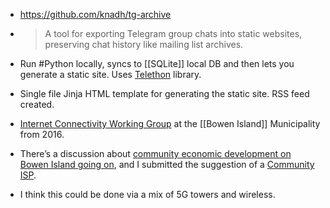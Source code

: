- https://github.com/knadh/tg-archive
- > A tool for exporting Telegram group chats into static websites, preserving chat history like mailing list archives.

- Run #Python locally, syncs to [[SQLite]] local DB and then lets you generate a static site. Uses [Telethon](https://github.com/LonamiWebs/Telethon) library.

- Single file Jinja HTML template for generating the static site. RSS feed created. 

- [Internet Connectivity Working Group](https://www.bowenislandmunicipality.ca/internet-connectivity-working-group) at the [[Bowen Island]] Municipality from 2016.

- There’s a discussion about [community economic development on Bowen Island going on](https://bowenisland.citizenlab.co/en/projects/ced), and I submitted the suggestion of a [Community ISP](https://bowenisland.citizenlab.co/en/ideas/community-isp).

- I think this could be done via a mix of 5G towers and wireless.
